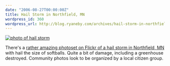 ```yaml
---
date: "2006-08-27T00:00:00Z"
title: Hail Storm in Northfield, MN
wordpress_id: 360
wordpress_url: http://blog.ryaneby.com/archives/hail-storm-in-northfield-mn/
---
```

<a href="http://www.flickr.com/photos/northfield_mn/223805590/in/set-72157594249857562/"><img src="http://static.flickr.com/67/223805590_e5b57bb072.jpg" alt="photo of hail storm" /></a>

There's a <a href="http://www.flickr.com/photos/northfield_mn/sets/72157594249857562/">rather amazing photoset on Flickr of a hail storm in Northfield, MN</a> with hail the size of softballs. Quite a bit of damage, including a greenhouse destroyed. Community photos look to be organized by a local citizen group.
